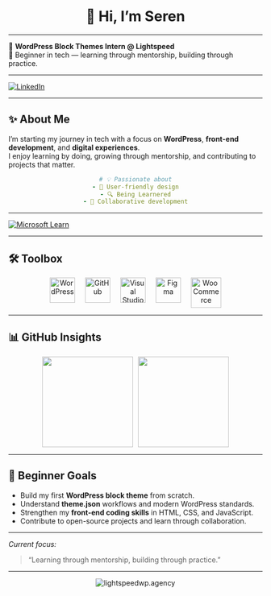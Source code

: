 <h1 align="center">
    👋 Hi, I’m Seren  
</h1>

---

💼 **WordPress Block Themes Intern @ Lightspeed**  
🌱 Beginner in tech — learning through mentorship, building through practice.  

---

<p align="left">
  <a href="https://www.linkedin.com/in/serenvdmerwe" target="_blank">
    <img src="https://img.shields.io/badge/LinkedIn-0A66C2?style=for-the-badge&logo=linkedin&logoColor=white" alt="LinkedIn"/>
  </a>
</p>  

---

## ✨ About Me
I’m starting my journey in tech with a focus on **WordPress**, **front-end development**, and **digital experiences**.  
I enjoy learning by doing, growing through mentorship, and contributing to projects that matter.  

<div align="center">

```yaml
# 💡 Passionate about
- 🎨 User-friendly design
- 🔍 Being Learnered
- 🤝 Collaborative development
```
</div>

---

[![Microsoft Learn](https://img.shields.io/badge/Microsoft%20Learn-258FFA?style=for-the-badge&logo=microsoft&logoColor=white)](https://learn.microsoft.com/en-us/users/serenvdmerwe/)


---
## 🛠️ Toolbox
<div align="center" style="display: flex; flex-wrap: wrap; justify-content: center; gap: 20px;">

  <img src="https://cdn.simpleicons.org/wordpress/21759B" alt="WordPress" width="50" height="50"/> 
  <img src="https://cdn.simpleicons.org/github/FFFFFF" alt="GitHub" width="50" height="50"/> 
  <img src="https://cdn.brandfetch.io/visualstudio.com/w/40/h/40/logo?c=1idZTokSk_yf1JXz6gN" alt="Visual Studio" width="50" height="50"/> 
  <img src="https://cdn.brandfetch.io/figma.com/w/40/h/40?c=1idZTokSk_yf1JXz6gN" alt="Figma" width="50" height="50"/> 
  <img src="https://cdn.brandfetch.io/woocommerce.com/w/155/h/40/logo?c=1idZTokSk_yf1JXz6gN" alt="WooCommerce" width="60" height="60"/> 

</div>

---

## 📊 GitHub Insights  

<div align="center" style="display: flex; flex-wrap: wrap; justify-content: center; gap: 10px;">

  <img src="https://github-readme-stats.vercel.app/api?username=serenvdmerwe&show_icons=true&bg_color=0d1117&title_color=58a6ff&text_color=c9d1d9&icon_color=ff7b72&border_color=30363d" height="180px"/>

  <img src="https://github-readme-stats.vercel.app/api/top-langs/?username=serenvdmerwe&layout=compact&bg_color=0d1117&title_color=58a6ff&text_color=c9d1d9&icon_color=79c0ff&border_color=30363d" height="180px"/>

</div>




---

## 🎯 Beginner Goals
- Build my first **WordPress block theme** from scratch.  
- Understand **theme.json** workflows and modern WordPress standards.  
- Strengthen my **front-end coding skills** in HTML, CSS, and JavaScript.  
- Contribute to open-source projects and learn through collaboration.  

---

 *Current focus:*  
> “Learning through mentorship, building through practice.”  

---

<p align="center">
   <img src="https://cdn.brandfetch.io/lightspeedwp.agency/w/279/h/60/theme/light/logo?c=1idZTokSk_yf1JXz6gN" alt="lightspeedwp.agency" />

</p>  

<!--
**serenvdmerwe/serenvdmerwe** is a ✨ _special_ ✨ repository because its `README.md` (this file) appears on your GitHub profile.

Here are some ideas to get you started:

- 🔭 I’m currently working on ...
- 🌱 I’m currently learning ...
- 👯 I’m looking to collaborate on ...
- 🤔 I’m looking for help with ...
- 💬 Ask me about ...
- 📫 How to reach me: ...
- 😄 Pronouns: ...
- ⚡ Fun fact: ...
-->
